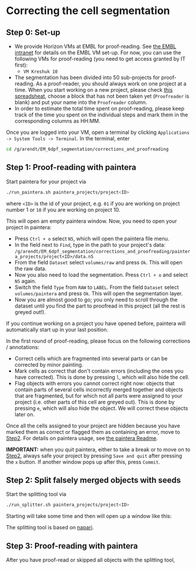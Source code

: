 # Correcting the cell segmentation


## Step 0: Set-up

- We provide Horizon VMs at EMBL for proof-reading. See [the EMBL intranet](https://intranet.embl.de/it_services/services/horizon/index.html) for details on the EMBL VM set-up. For now, you can use the following VMs for proof-reading (you need to get access granted by IT first):
  - `VM Kreshuk 10`
- The segmentation has been divided into 50 sub-projects for proof-reading. As a proof-reader, you should always work on one project at a time. When you start working on a new project, please check [this spreadsheat](https://docs.google.com/spreadsheets/d/1w3w4ThrVEm4pCAjQ6oTeiNP91J-EHbXLbVxVHncBAo0/edit#gid=0), choose a block that has not been taken yet (`Proofreader` is blank) and put your name into the `Proofreader` column.
- In order to estimate the total time spent on proof-reading, please keep track of the time you spent on the individual steps and mark them in the corresponding columns as HH:MM.

Once you are logged into your VM, open a terminal by clicking `Applications -> System Tools -> Terminal`.
In the terminal, enter
```sh
cd /g/arendt/EM_6dpf_segmentation/corrections_and_proofreading
```

## Step 1: Proof-reading with paintera

Start paintera for your project via
```sh
./run_paintera.sh paintera_projects/project<ID>
```
where `<ID>` is the id of your project, e.g. `01` if you are working on project number 1 or `10` if you are working on project 10.

This will open am empty paintera window. Now, you need to open your project in paintera:
- Press `Ctrl + o` select `N5`, which will open the paintera file menu.
- In the field next to `Find`, type in the path to your project's data: `/g/arendt/EM_6dpf_segmentation/corrections_and_proofreading/paintera_projects/project<ID>/data.n5`
- From the field `Dataset` select `volumes/raw` and press `Ok`. This will open the raw data. 
- Now you also need to load the segmentation. Press `Ctrl + o` and select `N5` again.
- Switch the field `Type` from `RAW` to `LABEL`. From the field `Dataset` select `volumes/paintera` and press `Ok`. This will open the segmentation layer.
- Now you are almost good to go; you only need to scroll through the dataset until you find the part to proofread in this project (all the rest is greyed out!).

If you continue working on a project you have opened before, paintera will automatically start up in your last position.

In the first round of proof-reading, please focus on the following corrections / annotations:
- Correct cells which are fragmented into several parts or can be corrected by minor painting.
- Mark cells as correct that don't contain errors (including the ones you have corrected). This is done by pressing `l`, which will also hide the cell.
- Flag objects with errors you cannot correct right now: objects that contain parts of several cells incorrectly merged together and objects that are fragmented, but for which not all parts were assigned to your project (i.e. other parts of this cell are greyed out). This is done by pressing `e`, which will also hide the object. We will correct these objects later on.

Once all the cells assigned to your project are hidden because you have marked them as correct or flagged them as containing an error,
move to [Step2](https://github.com/platybrowser/platybrowser/tree/more-validation/segmentation/correction#step-2-split-falsely-merged-objects-with-seeds).
For details on paintera usage, see [the paintera Readme](https://github.com/saalfeldlab/paintera#usage).

**IMPORTANT:** when you quit paintera, either to take a break or to move on to [Step2](https://github.com/platybrowser/platybrowser/tree/more-validation/segmentation/correction#step-2-split-falsely-merged-objects-with-seeds), always safe your project by pressing `Save and quit` after pressing the `x` button. If another window pops up after this, press `Commit`.
 

## Step 2: Split falsely merged objects with seeds

Start the splitting tool via
```sh
./run_splitter.sh paintera_projects/project<ID>
```

Starting will take some time and then will open up a window like this:

The splitting tool is based on [napari](https://github.com/napari/napari#napari).


## Step 3: Proof-reading with paintera

After you have proof-read or skipped all objects with the splitting tool,
